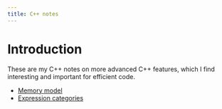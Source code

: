 ```yaml
---
title: C++ notes
---
```


# Introduction

These are my C++ notes on more advanced C++ features, which I find
interesting and important for efficient code.

* [Memory model](memory)
* [Expression categories](categories)
